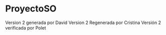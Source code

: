 # ProyectoSO
Version 2 generada por David
Version 2 Regenerada por Cristina
Versión 2 verificada por Polet